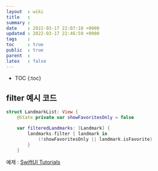 ```yaml
---
layout  : wiki
title   : 
summary : 
date    : 2022-03-17 22:07:10 +0900
updated : 2022-03-17 22:46:59 +0900
tags    : 
toc     : true
public  : true
parent  : 
latex   : false
---
```

* TOC
{:toc}

## filter 예시 코드

```swift
struct LandmarkList: View {
    @State private var showFavoritesOnly = false

    var filteredLandmarks: [Landmark] {
        landmarks.filter { landmark in
            (!showFavoritesOnly || landmark.isFavorite)
        }
    }
```

예제 : [SwiftUI Tutorials](https://developer.apple.com/tutorials/swiftui/handling-user-input)
